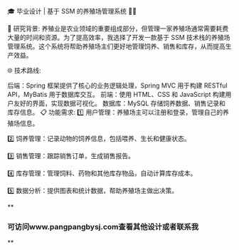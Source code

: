 
🎓 毕业设计 | 基于 SSM 的养殖场管理系统 🐔🌾

🌱 研究背景:
养殖业是农业领域的重要组成部分，但管理一家养殖场通常需要耗费大量的时间和资源。为了提高效率，我选择了开发一款基于 SSM 技术栈的养殖场管理系统。这个系统将帮助养殖场主们更好地管理饲养、销售和库存，从而提高生产效益。

🌐 技术路线:

后端：Spring 框架提供了核心的业务逻辑处理，Spring MVC 用于构建 RESTful API，MyBatis 用于数据库交互。
前端：使用 HTML、CSS 和 JavaScript 构建用户友好的界面，实现数据可视化。
数据库：MySQL 存储饲养数据、销售记录和库存信息。
📋 功能需求:
1️⃣ 用户管理：养殖场主可以注册和登录，管理自己的养殖场信息。

2️⃣ 饲养管理：记录动物的饲养信息，包括喂养、生长和健康状态。

3️⃣ 销售管理：跟踪销售订单，生成销售报告。

4️⃣ 库存管理：管理饲料、药物和其他库存物品，自动计算库存成本。

5️⃣ 数据分析：提供图表和统计数据，帮助养殖场主做出决策。

 **

### 可访问www.pangpangbysj.com查看其他设计或者联系我
** 